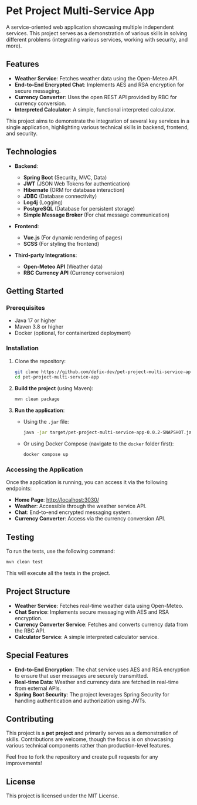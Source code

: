# Pet Project Multi-Service App

A service-oriented web application showcasing multiple independent services. This project serves as a demonstration of various skills in solving different problems (integrating various services, working with security, and more).

## Features

- **Weather Service**: Fetches weather data using the Open-Meteo API.
- **End-to-End Encrypted Chat**: Implements AES and RSA encryption for secure messaging.
- **Currency Converter**: Uses the open REST API provided by RBC for currency conversion.
- **Interpreted Calculator**: A simple, functional interpreted calculator.

This project aims to demonstrate the integration of several key services in a single application, highlighting various technical skills in backend, frontend, and security.

## Technologies

- **Backend**:
    - **Spring Boot** (Security, MVC, Data)
    - **JWT** (JSON Web Tokens for authentication)
    - **Hibernate** (ORM for database interaction)
    - **JDBC** (Database connectivity)
    - **Log4j** (Logging)
    - **PostgreSQL** (Database for persistent storage)
    - **Simple Message Broker** (For chat message communication)

- **Frontend**:
    - **Vue.js** (For dynamic rendering of pages)
    - **SCSS** (For styling the frontend)

- **Third-party Integrations**:
    - **Open-Meteo API** (Weather data)
    - **RBC Currency API** (Currency conversion)

## Getting Started

### Prerequisites

- Java 17 or higher
- Maven 3.8 or higher
- Docker (optional, for containerized deployment)

### Installation

1. Clone the repository:

   ```bash
   git clone https://github.com/defix-dev/pet-project-multi-service-app.git
   cd pet-project-multi-service-app
   ```

2. **Build the project** (using Maven):

   ```bash
   mvn clean package
   ```

3. **Run the application**:

    - Using the `.jar` file:

      ```bash
      java -jar target/pet-project-multi-service-app-0.0.2-SNAPSHOT.jar
      ```

    - Or using Docker Compose (navigate to the `docker` folder first):

      ```bash
      docker compose up
      ```

### Accessing the Application

Once the application is running, you can access it via the following endpoints:

- **Home Page**: [http://localhost:3030/](http://localhost:3030/)
- **Weather**: Accessible through the weather service API.
- **Chat**: End-to-end encrypted messaging system.
- **Currency Converter**: Access via the currency conversion API.

## Testing

To run the tests, use the following command:

```bash
mvn clean test
```

This will execute all the tests in the project.

## Project Structure

- **Weather Service**: Fetches real-time weather data using Open-Meteo.
- **Chat Service**: Implements secure messaging with AES and RSA encryption.
- **Currency Converter Service**: Fetches and converts currency data from the RBC API.
- **Calculator Service**: A simple interpreted calculator service.

## Special Features

- **End-to-End Encryption**: The chat service uses AES and RSA encryption to ensure that user messages are securely transmitted.
- **Real-time Data**: Weather and currency data are fetched in real-time from external APIs.
- **Spring Boot Security**: The project leverages Spring Security for handling authentication and authorization using JWTs.

## Contributing

This project is a **pet project** and primarily serves as a demonstration of skills. Contributions are welcome, though the focus is on showcasing various technical components rather than production-level features.

Feel free to fork the repository and create pull requests for any improvements!

## License

This project is licensed under the MIT License.